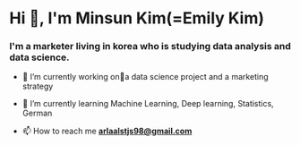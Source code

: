 <h1 align="left">Hi 👋, I'm Minsun Kim(=Emily Kim)</h1>
<h3 align="left">I'm a marketer living in korea who is studying data analysis and data science.</h3>

- 🔭 I’m currently working ona data science project and a marketing strategy 

- 🌱 I’m currently learning Machine Learning, Deep learning, Statistics, German

- 📫 How to reach me **arlaalstjs98@gmail.com**
